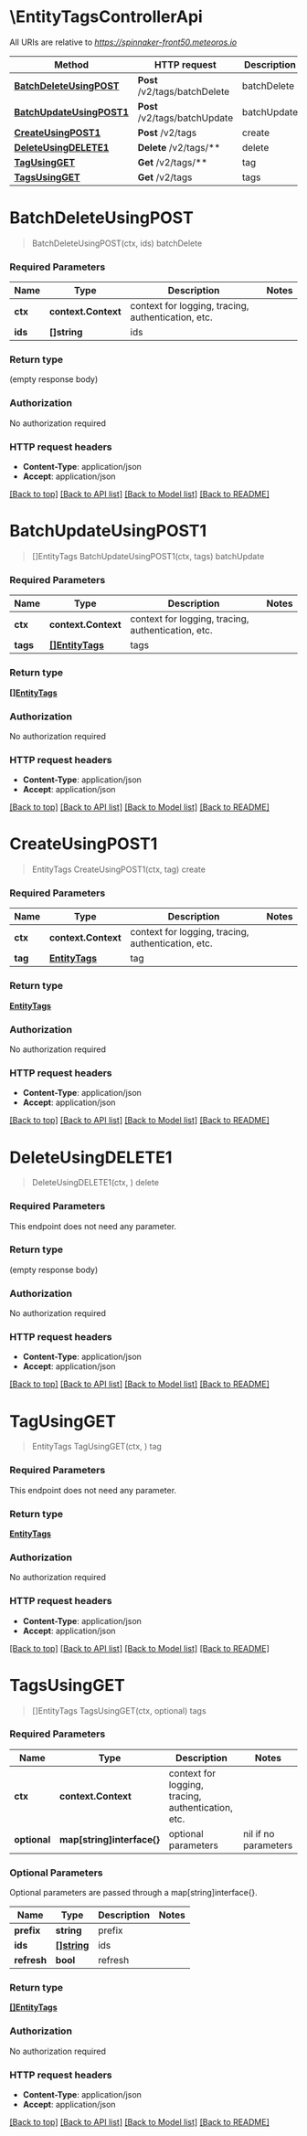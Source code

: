 # \EntityTagsControllerApi

All URIs are relative to *https://spinnaker-front50.meteoros.io*

Method | HTTP request | Description
------------- | ------------- | -------------
[**BatchDeleteUsingPOST**](EntityTagsControllerApi.md#BatchDeleteUsingPOST) | **Post** /v2/tags/batchDelete | batchDelete
[**BatchUpdateUsingPOST1**](EntityTagsControllerApi.md#BatchUpdateUsingPOST1) | **Post** /v2/tags/batchUpdate | batchUpdate
[**CreateUsingPOST1**](EntityTagsControllerApi.md#CreateUsingPOST1) | **Post** /v2/tags | create
[**DeleteUsingDELETE1**](EntityTagsControllerApi.md#DeleteUsingDELETE1) | **Delete** /v2/tags/** | delete
[**TagUsingGET**](EntityTagsControllerApi.md#TagUsingGET) | **Get** /v2/tags/** | tag
[**TagsUsingGET**](EntityTagsControllerApi.md#TagsUsingGET) | **Get** /v2/tags | tags


# **BatchDeleteUsingPOST**
> BatchDeleteUsingPOST(ctx, ids)
batchDelete

### Required Parameters

Name | Type | Description  | Notes
------------- | ------------- | ------------- | -------------
 **ctx** | **context.Context** | context for logging, tracing, authentication, etc.
  **ids** | **[]string**| ids | 

### Return type

 (empty response body)

### Authorization

No authorization required

### HTTP request headers

 - **Content-Type**: application/json
 - **Accept**: application/json

[[Back to top]](#) [[Back to API list]](../README.md#documentation-for-api-endpoints) [[Back to Model list]](../README.md#documentation-for-models) [[Back to README]](../README.md)

# **BatchUpdateUsingPOST1**
> []EntityTags BatchUpdateUsingPOST1(ctx, tags)
batchUpdate

### Required Parameters

Name | Type | Description  | Notes
------------- | ------------- | ------------- | -------------
 **ctx** | **context.Context** | context for logging, tracing, authentication, etc.
  **tags** | [**[]EntityTags**](EntityTags.md)| tags | 

### Return type

[**[]EntityTags**](EntityTags.md)

### Authorization

No authorization required

### HTTP request headers

 - **Content-Type**: application/json
 - **Accept**: application/json

[[Back to top]](#) [[Back to API list]](../README.md#documentation-for-api-endpoints) [[Back to Model list]](../README.md#documentation-for-models) [[Back to README]](../README.md)

# **CreateUsingPOST1**
> EntityTags CreateUsingPOST1(ctx, tag)
create

### Required Parameters

Name | Type | Description  | Notes
------------- | ------------- | ------------- | -------------
 **ctx** | **context.Context** | context for logging, tracing, authentication, etc.
  **tag** | [**EntityTags**](EntityTags.md)| tag | 

### Return type

[**EntityTags**](EntityTags.md)

### Authorization

No authorization required

### HTTP request headers

 - **Content-Type**: application/json
 - **Accept**: application/json

[[Back to top]](#) [[Back to API list]](../README.md#documentation-for-api-endpoints) [[Back to Model list]](../README.md#documentation-for-models) [[Back to README]](../README.md)

# **DeleteUsingDELETE1**
> DeleteUsingDELETE1(ctx, )
delete

### Required Parameters
This endpoint does not need any parameter.

### Return type

 (empty response body)

### Authorization

No authorization required

### HTTP request headers

 - **Content-Type**: application/json
 - **Accept**: application/json

[[Back to top]](#) [[Back to API list]](../README.md#documentation-for-api-endpoints) [[Back to Model list]](../README.md#documentation-for-models) [[Back to README]](../README.md)

# **TagUsingGET**
> EntityTags TagUsingGET(ctx, )
tag

### Required Parameters
This endpoint does not need any parameter.

### Return type

[**EntityTags**](EntityTags.md)

### Authorization

No authorization required

### HTTP request headers

 - **Content-Type**: application/json
 - **Accept**: application/json

[[Back to top]](#) [[Back to API list]](../README.md#documentation-for-api-endpoints) [[Back to Model list]](../README.md#documentation-for-models) [[Back to README]](../README.md)

# **TagsUsingGET**
> []EntityTags TagsUsingGET(ctx, optional)
tags

### Required Parameters

Name | Type | Description  | Notes
------------- | ------------- | ------------- | -------------
 **ctx** | **context.Context** | context for logging, tracing, authentication, etc.
 **optional** | **map[string]interface{}** | optional parameters | nil if no parameters

### Optional Parameters
Optional parameters are passed through a map[string]interface{}.

Name | Type | Description  | Notes
------------- | ------------- | ------------- | -------------
 **prefix** | **string**| prefix | 
 **ids** | [**[]string**](string.md)| ids | 
 **refresh** | **bool**| refresh | 

### Return type

[**[]EntityTags**](EntityTags.md)

### Authorization

No authorization required

### HTTP request headers

 - **Content-Type**: application/json
 - **Accept**: application/json

[[Back to top]](#) [[Back to API list]](../README.md#documentation-for-api-endpoints) [[Back to Model list]](../README.md#documentation-for-models) [[Back to README]](../README.md)


